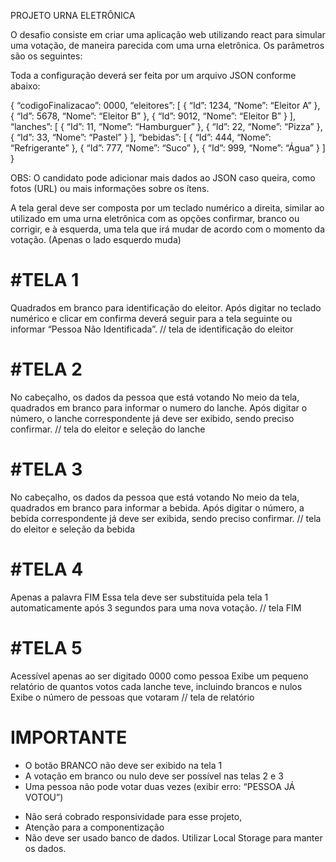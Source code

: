 PROJETO URNA ELETRÔNICA

O desafio consiste em criar uma aplicação web utilizando react para simular uma votação, de maneira parecida com uma urna eletrônica. Os parâmetros são os seguintes:

Toda a configuração deverá ser feita por um arquivo JSON conforme abaixo:

{
  “codigoFinalizacao”: 0000,
  “eleitores”: [
    {
       “Id”: 1234,
       “Nome”: “Eleitor A”
    },
    {
       “Id”: 5678,
       “Nome”: “Eleitor B”
    },
    {
       “Id”: 9012,
       “Nome”: “Eleitor B”
    }
  ],
  “lanches”: [
    {
       “Id”: 11,
       “Nome”: “Hamburguer”
    },
    {
       “Id”: 22,
       “Nome”: “Pizza”
    },
    {
       “Id”: 33,
       “Nome”: “Pastel”
    }
  ],
  “bebidas”: [
    {
       “Id”: 444,
       “Nome”: “Refrigerante”
    },
    {
       “Id”: 777,
       “Nome”: “Suco”
    },
    {
       “Id”: 999,
       “Nome”: “Água”
    }
  ]
}


OBS: O candidato pode adicionar mais dados ao JSON caso queira, como fotos (URL) ou mais informações sobre os ítens.


A tela geral deve ser composta por um teclado numérico a direita, similar ao utilizado em uma urna eletrônica com as opções confirmar, branco ou corrigir, e à esquerda, uma tela que irá mudar de acordo com o momento da votação. (Apenas o lado esquerdo muda)

#TELA 1
=======
Quadrados em branco para identificação do eleitor. Após digitar no teclado numérico e clicar em confirma deverá seguir para a tela seguinte ou informar “Pessoa Não Identificada”.
// tela de identificação do eleitor

#TELA 2
=======
No cabeçalho, os dados da pessoa que está votando
No meio da tela, quadrados em branco para informar o numero do lanche.
Após digitar o número, o lanche correspondente já deve ser exibido, sendo preciso confirmar.
// tela do eleitor e seleção do lanche

#TELA 3
=======
No cabeçalho, os dados da pessoa que está votando
No meio da tela, quadrados em branco para informar a bebida.
Após digitar o número, a bebida correspondente já deve ser exibida, sendo preciso confirmar.
// tela do eleitor e seleção da bebida

#TELA 4
=======
Apenas a palavra FIM
Essa tela deve ser substituída pela tela 1 automaticamente após 3 segundos para uma nova votação.
// tela FIM

#TELA 5
=======
Acessível apenas ao ser digitado 0000 como pessoa
Exibe um pequeno relatório de quantos votos cada lanche teve, incluindo brancos e nulos
Exibe o número de pessoas que votaram
// tela de relatório

IMPORTANTE
===========
- O botão BRANCO não deve ser exibido na tela 1
- A votação em branco ou nulo deve ser  possível nas telas 2 e 3
- Uma pessoa não pode votar duas vezes (exibir erro: “PESSOA JÁ VOTOU”)


* Não será cobrado responsividade para esse projeto,
* Atenção para a componentização
* Não deve ser usado banco de dados. Utilizar Local Storage para manter os dados.
